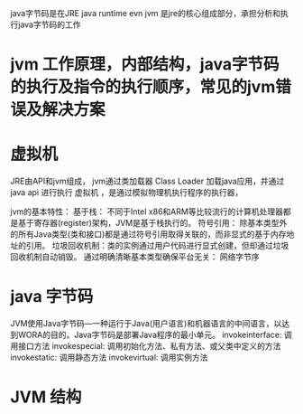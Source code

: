 java字节码是在JRE java runtime evn
jvm 是jre的核心组成部分，承担分析和执行java字节码的工作

# jvm 工作原理，内部结构，java字节码的执行及指令的执行顺序，常见的jvm错误及解决方案


# 虚拟机
JRE由API和jvm组成， jvm通过类加载器 Class Loader 加载java应用，并通过java api 进行执行
虚拟机 ，是通过模拟物理机执行程序的执行器，

jvm的基本特性：
 基于栈： 不同于Intel x86和ARM等比较流行的计算机处理器都是基于寄存器(register)架构，JVM是基于栈执行的。
 符号引用： 除基本类型外的所有Java类型(类和接口)都是通过符号引用取得关联的，而非显式的基于内存地址的引用。
 垃圾回收机制：类的实例通过用户代码进行显式创建，但却通过垃圾回收机制自动销毁。
 通过明确清晰基本类型确保平台无关：
 网络字节序


# java 字节码
JVM使用Java字节码—一种运行于Java(用户语言)和机器语言的中间语言，以达到WORA的目的。Java字节码是部署Java程序的最小单元。
invokeinterface: 调用接口方法
invokespecial: 调用初始化方法、私有方法、或父类中定义的方法
invokestatic: 调用静态方法
invokevirtual: 调用实例方法


# JVM 结构


